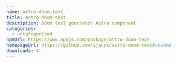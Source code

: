 ```yaml
---
name: astro-doom-text
title: astro-doom-text
description: Doom text generator Astro component
categories:
  - uncategorized
npmUrl: https://www.npmjs.com/package/astro-doom-text
homepageUrl: https://github.com/ijanos/astro-doom-text#readme
downloads: 4
---
```

